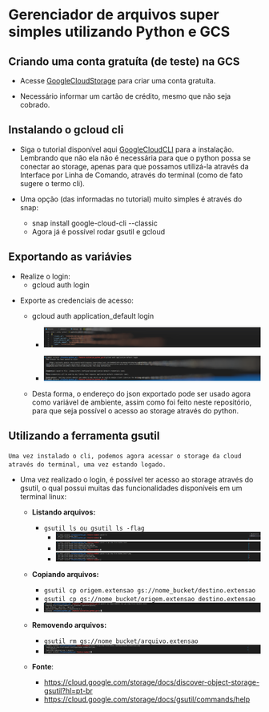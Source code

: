 # Gerenciador de arquivos super simples utilizando Python e GCS

## Criando uma conta gratuíta (de teste) na GCS

* Acesse [GoogleCloudStorage](https://www.google.com/aclk?sa=l&ai=DChcSEwiPid74mrn-AhVq6FwKHZ6-AIIYABACGgJjZQ&sig=AOD64_0Bua6qNJPjx-4Ld0PHrzv5mV3Z0Q&adurl&ved=2ahUKEwj9i9f4mrn-AhWXH7kGHVJfBwgQqyQoAHoECAcQCw) para criar uma conta gratuíta.

* Necessário informar um cartão de crédito, mesmo que não seja cobrado.

## Instalando o gcloud cli
* Siga o tutorial disponível aqui [GoogleCloudCLI](https://cloud.google.com/sdk/docs/install?hl=pt-br) para a instalação. Lembrando que não ela não é necessária para que o python possa se conectar ao storage, apenas para que possamos utilizá-la através da Interface por Linha de Comando, através do terminal (como de fato sugere o termo cli). 

* Uma opção (das informadas no tutorial) muito simples é através do snap:
    - snap install google-cloud-cli --classic
    - Agora já é possível rodar gsutil e gcloud


## Exportando as variávies

- Realize o login:
    - gcloud auth login

* Exporte as credenciais de acesso:
    - gcloud auth application_default login
        - ![exportano credenciais](./images/credenciais_borrada.png)

        - ![credenciais](./images/exportando_credenciais_borradas.png)

    - Desta forma, o endereço do json exportado pode ser usado agora como variável de ambiente, assim como foi feito neste repositório, para que seja possível o acesso ao storage através do python.

## Utilizando a ferramenta gsutil
`Uma vez instalado o cli, podemos agora acessar o storage da cloud através do terminal, uma vez estando logado.`

- Uma vez realizado o login, é possível ter acesso ao storage através do gsutil, o qual possui muitas das funcionalidades disponíveis em um terminal linux:

    * __Listando arquivos:__
        - `gsutil ls ou gsutil ls -flag`
            - ![listando buckets](./images/listando_arquivos_1.png)
            - ![listando arquivos](./images/listando_arquivos_2.png)
            - ![listando arquivos por extensão](./images/listando_por_extensao.png)

    * __Copiando arquivos:__
        - `gsutil cp origem.extensao gs://nome_bucket/destino.extensao`
        - `gsutil cp gs://nome_bucket/origem.extensao destino.extensao`
        - ![copiando arquivos](./images/copiando_arquivos.png)

    * __Removendo arquivos:__
        - `gsutil rm gs://nome_bucket/arquivo.extensao`
        - ![removendo arquivos](./images/removendo_arquivos.png)

    
    * __Fonte__: 
        - https://cloud.google.com/storage/docs/discover-object-storage-gsutil?hl=pt-br
        - https://cloud.google.com/storage/docs/gsutil/commands/help

